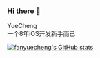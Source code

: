 ### Hi there 👋
YueCheng  
一个8年iOS开发新手而已

[![fanyuecheng's GitHub stats](https://github-readme-stats.vercel.app/api?username=fanyuecheng)](https://github.com/anuraghazra/github-readme-stats)

<!--
**fanyuecheng/fanyuecheng** is a ✨ _special_ ✨ repository because its `README.md` (this file) appears on your GitHub profile.

Here are some ideas to get you started:

- 🔭 I’m currently working on ...
- 🌱 I’m currently learning ...
- 👯 I’m looking to collaborate on ...
- 🤔 I’m looking for help with ...
- 💬 Ask me about ...
- 📫 How to reach me: ...
- 😄 Pronouns: ...
- ⚡ Fun fact: ...
-->
